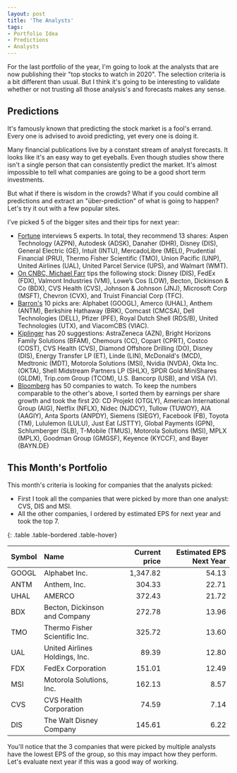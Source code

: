 ```yaml
---
layout: post
title: 'The Analysts'
tags:
- Portfolio Idea
- Predictions
- Analysts
---
```


For the last portfolio of the year, I'm going to look at the analysts that are now publishing their "top stocks to watch in 2020". The selection criteria is a bit different than usual. But I think it's going to be interesting to validate whether or not trusting all those analysis's and forecasts makes any sense.

## Predictions

It's famously known that predicting the stock market is a fool's errand. Every one is advised to avoid predicting, yet every one is doing it.

Many financial publications live by a constant stream of analyst forecasts. It looks like it's an easy way to get eyeballs. Even though studies show there isn't a single person that can consistently predict the market. It's almost impossible to tell what companies are going to be a good short term investments.

But what if there is wisdom in the crowds? What if you could combine all predictions and extract an "über-prediction" of what is going to happen? Let's try it out with a few popular sites.

I've picked 5 of the bigger sites and their tips for next year:

* [Fortune](https://fortune.com/longform/best-stocks-2020-investing-advice-experts/) interviews 5 experts. In total, they recommend 13 shares: Aspen Technology (AZPN), Autodesk (ADSK), Danaher (DHR), Disney (DIS), General Electric (GE), Intuit (INTU), MercadoLibre (MELI), Prudential Financial (PRU), Thermo Fisher Scientific (TMO), Union Pacific (UNP), United Airlines (UAL), United Parcel Service (UPS), and Walmart (WMT).
* [On CNBC, Michael Farr](https://www.cnbc.com/2019/12/20/michael-farrs-top-10-stock-picks-for-2020.html) tips the following stock: Disney (DIS), FedEx (FDX), Valmont Industries (VMI), Lowe’s Cos (LOW), Becton, Dickinson & Co (BDX), CVS Health (CVS), Johnson & Johnson (JNJ), Microsoft Corp (MSFT), Chevron (CVX), and Truist Financial Corp (TFC).
* [Barron's](https://www.barrons.com/articles/the-10-best-stocks-for-2020-51576285200) 10 picks are: Alphabet (GOOGL), Amerco (UHAL), Anthem (ANTM), Berkshire Hathaway (BRK), Comcast (CMCSA), Dell Technologies (DELL), Pfizer (PFE), Royal Dutch Shell (RDS/B), United Technologies (UTX), and ViacomCBS (VIAC).
* [Kiplinger](https://www.kiplinger.com/slideshow/investing/T052-S001-the-20-best-stocks-to-buy-for-2020/index.html) has 20 suggestions: AstraZeneca (AZN), Bright Horizons Family Solutions (BFAM), Chemours (CC), Copart (CPRT), Costco (COST), CVS Health (CVS), Diamond Offshore Drilling (DO), Disney (DIS), Energy Transfer LP (ET), Linde (LIN), McDonald's (MCD), Medtronic (MDT), Motorola Solutions (MSI), Nvidia (NVDA), Okta Inc. (OKTA), Shell Midstream Partners LP (SHLX), SPDR Gold MiniShares (GLDM), Trip.com Group (TCOM), U.S. Bancorp (USB), and VISA (V).
* [Bloomberg](https://www.bloomberg.com/features/companies-to-watch-2020/) has 50 companies to watch. To keep the numbers comparable to the other's above, I sorted them by earnings per share growth and took the first 20: CD Projekt (OTGLY), American International Group (AIG), Netflix (NFLX), Nidec (NJDCY), Tullow (TUWOY), AIA (AAGIY), Anta Sports (ANPDY), Siemens (SIEGY), Facebook (FB), Toyota (TM), Lululemon (LULU), Just Eat (JSTTY), Global Payments (GPN), Schlumberger (SLB), T-Mobile (TMUS), Motorola Solutions (MSI), MPLX (MPLX), Goodman Group (GMGSF), Keyence (KYCCF), and Bayer (BAYN.DE)

## This Month's Portfolio

This month's criteria is looking for companies that the analysts picked:

- First I took all the companies that were picked by more than one analyst: CVS, DIS and MSI.
- All the other companies, I ordered by estimated EPS for next year and took the top 7.

{: .table .table-bordered .table-hover}

| Symbol | Name                           | Current price | Estimated EPS Next Year |
| :-------| :-------------------------------|--------------:|------------------------:|
| GOOGL  | Alphabet Inc.                  | 1,347.82      | 54.13                   |
| ANTM   | Anthem, Inc.                   | 304.33        | 22.71                   |
| UHAL   | AMERCO                         | 372.43        | 21.72                   |
| BDX    | Becton, Dickinson and Company  | 272.78        | 13.96                   |
| TMO    | Thermo Fisher Scientific Inc.  | 325.72        | 13.60                   |
| UAL    | United Airlines Holdings, Inc. | 89.39         | 12.80                   |
| FDX    | FedEx Corporation              | 151.01        | 12.49                   |
| MSI    | Motorola Solutions, Inc.       | 162.13        | 8.57                    |
| CVS    | CVS Health Corporation         | 74.59         | 7.14                    |
| DIS    | The Walt Disney Company        | 145.61        | 6.22                    |

You'll notice that the 3 companies that were picked by multiple analysts have the lowest EPS of the group, so this may impact how they perform. Let's evaluate next year if this was a good way of working.